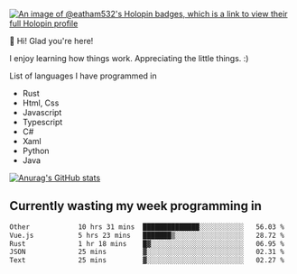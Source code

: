 [![An image of @eatham532's Holopin badges, which is a link to view their full Holopin profile](https://holopin.me/eatham532)](https://holopin.io/@eatham532)


👋 Hi! Glad you're here!

I enjoy learning how things work. Appreciating the little things. :)


List of languages I have programmed in
- Rust
- Html, Css
- Javascript
- Typescript
- C#
- Xaml
- Python
- Java

[![Anurag's GitHub stats](https://github-readme-stats.vercel.app/api?username=Eatham532&theme=dark)](https://github.com/anuraghazra/github-readme-stats)


## Currently wasting my week programming in
<!--START_SECTION:waka-->

```txt
Other            10 hrs 31 mins  ██████████████░░░░░░░░░░░   56.03 %
Vue.js           5 hrs 23 mins   ███████▒░░░░░░░░░░░░░░░░░   28.72 %
Rust             1 hr 18 mins    █▓░░░░░░░░░░░░░░░░░░░░░░░   06.95 %
JSON             25 mins         ▓░░░░░░░░░░░░░░░░░░░░░░░░   02.31 %
Text             25 mins         ▓░░░░░░░░░░░░░░░░░░░░░░░░   02.27 %
```

<!--END_SECTION:waka-->
